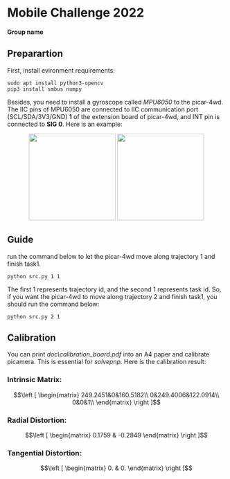 # Mobile Challenge 2022
**Group name**
## Preparartion
First, install evironment requirements:
```
sudo apt install python3-opencv
pip3 install smbus numpy
```
Besides, you need to install a gyroscope called *MPU6050* to the picar-4wd. The IIC pins of MPU6050 are connected to IIC communication port (SCL/SDA/3V3/GND) **1** of the extension board of picar-4wd, and INT pin is connected to **SIG 0**. Here is an example:

<center class="half">
    <img src="doc/connection.jpg" width="200"/>
    <img src="doc/gyroscope.jpg" width="200"/>
</center>

## Guide
run the command below to let the picar-4wd move along trajectory 1 and finish task1.
```
python src.py 1 1
```
The first 1 represents trajectory id, and the second 1 represents task id.
So, if you want the picar-4wd to move along trajectory 2 and finish task1, you should run the command below:
```
python src.py 2 1
```

## Calibration
You can print *doc\calibration_board.pdf* into an A4 paper and calibrate picamera. This is essential for *solvepnp*. Here is the calibration result:
### Intrinsic Matrix:
$$\left [ \begin{matrix}
249.2451&0&160.5182\\
0&249.4006&122.0914\\
0&0&1\\
\end{matrix} \right ]$$
### Radial Distortion:
$$\left [ \begin{matrix}
0.1759 & -0.2849
\end{matrix} \right ]$$
### Tangential Distortion:
$$\left [ \begin{matrix}
0. & 0.
\end{matrix} \right ]$$

